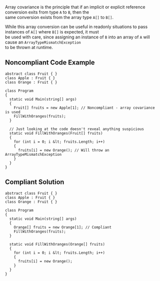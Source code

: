 
Array covariance is the principle that if an implicit or explicit reference conversion exits from type `A` to `B`, then the<br>same conversion exists from the array type `A[]` to `B[]`.

While this array conversion can be useful in readonly situations to pass instances of `A[]` where `B[]` is expected, it must<br>be used with care, since assigning an instance of `B` into an array of `A` will cause an `ArrayTypeMismatchException`<br>to be thrown at runtime.

## Noncompliant Code Example


    abstract class Fruit { }
    class Apple : Fruit { }
    class Orange : Fruit { }
    
    class Program
    {
      static void Main(string[] args)
      {
        Fruit[] fruits = new Apple[1]; // Noncompliant - array covariance is used
        FillWithOranges(fruits);
      }
    
      // Just looking at the code doesn't reveal anything suspicious
      static void FillWithOranges(Fruit[] fruits)
      {
        for (int i = 0; i &lt; fruits.Length; i++)
        {
          fruits[i] = new Orange(); // Will throw an ArrayTypeMismatchException
        }
      }
    }


## Compliant Solution


    abstract class Fruit { }
    class Apple : Fruit { }
    class Orange : Fruit { }
    
    class Program
    {
      static void Main(string[] args)
      {
        Orange[] fruits = new Orange[1]; // Compliant
        FillWithOranges(fruits);
      }
    
      static void FillWithOranges(Orange[] fruits)
      {
        for (int i = 0; i &lt; fruits.Length; i++)
        {
          fruits[i] = new Orange();
        }
      }
    }


